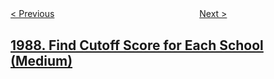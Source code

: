 <!--|This file generated by command(leetcode description); DO NOT EDIT.    |-->
<!--+----------------------------------------------------------------------+-->
<!--|@author    awesee <openset.wang@gmail.com>                           |-->
<!--|@link      https://github.com/awesee                                 |-->
<!--|@home      https://github.com/awesee/leetcode                        |-->
<!--+----------------------------------------------------------------------+-->

[< Previous](../number-of-unique-good-subsequences "Number of Unique Good Subsequences")
　　　　　　　　　　　　　　　　
[Next >](../maximum-number-of-people-that-can-be-caught-in-tag "Maximum Number of People That Can Be Caught in Tag")

## [1988. Find Cutoff Score for Each School (Medium)](https://leetcode.com/problems/find-cutoff-score-for-each-school "找出每所学校的最低分数要求")


